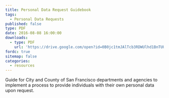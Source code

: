 ```yaml
---
title: Personal Data Request Guidebook
tags:
  - Personal Data Requests
published: false
type: PDF
date: 2016-08-08 16:00:00
downloads:
  - type: PDF
    url: 'https://drive.google.com/open?id=0B0jc1tmJAlTcb3RDWUlhd1BnTUU'
fordc: true
sitemap: false
categories:
  - resources
---
```



Guide for City and County of San Francisco departments and agencies to implement a process to provide individuals with their own personal data upon request.